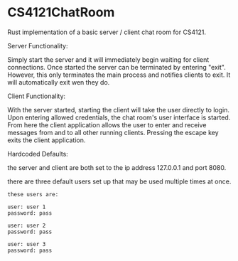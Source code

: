CS4121ChatRoom
==============

Rust implementation of a basic server / client chat room for CS4121.

Server Functionality:

Simply start the server and it will immediately begin waiting for
client connections. Once started the server can be terminated by
entering "exit". However, this only terminates the main process
and notifies clients to exit. It will automatically exit wen they do.

Client Functionality:

With the server started, starting the client will take the user
directly to login. Upon entering allowed credentials, the chat room's
user interface is started. From here the client application allows
the user to enter and receive messages from and to all other running
clients. Pressing the escape key exits the client application.

Hardcoded Defaults:

the server and client are both set to the ip address 127.0.0.1 and
port 8080.

there are three default users set up that may be used multiple times
at once.

	these users are:

	user: user 1 
	password: pass

	user: user 2 
	password: pass

	user: user 3
	password: pass